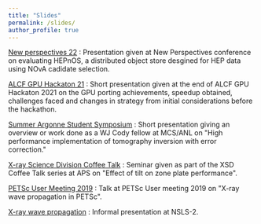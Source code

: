 ```yaml
---
title: "Slides"
permalink: /slides/
author_profile: true
---
```


[New perspectives 22](https://github.com/s-sajid-ali/slides/blob/main/NewPerspectives_22/newperspectives_22.pdf) : Presentation given at New Perspectives conference on evaluating HEPnOS, a distributed object store desgined for HEP data using NOvA cadidate selection.

[ALCF GPU Hackaton 21](https://github.com/s-sajid-ali/slides/blob/main/alcf_gpu_hackathon_21/main.pdf) : Short presentation given at the end of ALCF GPU Hackaton 2021 on the GPU porting achievements, speedup obtained, challenges faced and changes in strategy from initial considerations before the hackathon.

[Summer Argonne Student Symposium](https://github.com/s-sajid-ali/slides/blob/main/SASSy/main.pdf) : Short presentation giving an overview or work done as a WJ Cody fellow at MCS/ANL on "High performance implementation of tomography inversion with error correction."

[X-ray Science Division Coffee Talk](https://github.com/s-sajid-ali/slides/blob/main/xsd_coffee_talk/main.pdf) : Seminar given as part of the XSD Coffee Talk series at APS on "Effect of tilt on zone plate performance".

[PETSc User Meeting 2019](https://github.com/s-sajid-ali/slides/blob/main/petsc_user_meeting_19/main.pdf) : Talk at PETSc User meeting 2019 on "X-ray wave propagation in PETSc". 

[X-ray wave propagation](https://github.com/s-sajid-ali/slides/blob/main/xray_prop/main.pdf) : Informal presentation at NSLS-2. 
